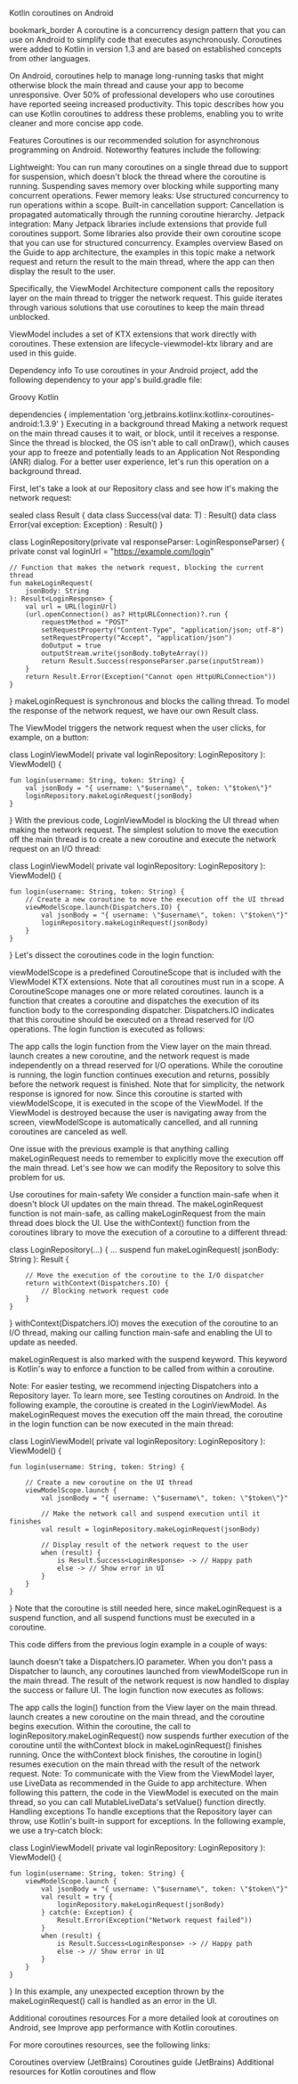 Kotlin coroutines on Android

bookmark_border
A coroutine is a concurrency design pattern that you can use on Android to simplify code that executes asynchronously. Coroutines were added to Kotlin in version 1.3 and are based on established concepts from other languages.

On Android, coroutines help to manage long-running tasks that might otherwise block the main thread and cause your app to become unresponsive. Over 50% of professional developers who use coroutines have reported seeing increased productivity. This topic describes how you can use Kotlin coroutines to address these problems, enabling you to write cleaner and more concise app code.

Features
Coroutines is our recommended solution for asynchronous programming on Android. Noteworthy features include the following:

Lightweight: You can run many coroutines on a single thread due to support for suspension, which doesn't block the thread where the coroutine is running. Suspending saves memory over blocking while supporting many concurrent operations.
Fewer memory leaks: Use structured concurrency to run operations within a scope.
Built-in cancellation support: Cancellation is propagated automatically through the running coroutine hierarchy.
Jetpack integration: Many Jetpack libraries include extensions that provide full coroutines support. Some libraries also provide their own coroutine scope that you can use for structured concurrency.
Examples overview
Based on the Guide to app architecture, the examples in this topic make a network request and return the result to the main thread, where the app can then display the result to the user.

Specifically, the ViewModel Architecture component calls the repository layer on the main thread to trigger the network request. This guide iterates through various solutions that use coroutines to keep the main thread unblocked.

ViewModel includes a set of KTX extensions that work directly with coroutines. These extension are lifecycle-viewmodel-ktx library and are used in this guide.

Dependency info
To use coroutines in your Android project, add the following dependency to your app's build.gradle file:

Groovy
Kotlin

dependencies {
    implementation 'org.jetbrains.kotlinx:kotlinx-coroutines-android:1.3.9'
}
Executing in a background thread
Making a network request on the main thread causes it to wait, or block, until it receives a response. Since the thread is blocked, the OS isn't able to call onDraw(), which causes your app to freeze and potentially leads to an Application Not Responding (ANR) dialog. For a better user experience, let's run this operation on a background thread.

First, let's take a look at our Repository class and see how it's making the network request:


sealed class Result<out R> {
    data class Success<out T>(val data: T) : Result<T>()
    data class Error(val exception: Exception) : Result<Nothing>()
}

class LoginRepository(private val responseParser: LoginResponseParser) {
    private const val loginUrl = "https://example.com/login"

    // Function that makes the network request, blocking the current thread
    fun makeLoginRequest(
        jsonBody: String
    ): Result<LoginResponse> {
        val url = URL(loginUrl)
        (url.openConnection() as? HttpURLConnection)?.run {
            requestMethod = "POST"
            setRequestProperty("Content-Type", "application/json; utf-8")
            setRequestProperty("Accept", "application/json")
            doOutput = true
            outputStream.write(jsonBody.toByteArray())
            return Result.Success(responseParser.parse(inputStream))
        }
        return Result.Error(Exception("Cannot open HttpURLConnection"))
    }
}
makeLoginRequest is synchronous and blocks the calling thread. To model the response of the network request, we have our own Result class.

The ViewModel triggers the network request when the user clicks, for example, on a button:


class LoginViewModel(
    private val loginRepository: LoginRepository
): ViewModel() {

    fun login(username: String, token: String) {
        val jsonBody = "{ username: \"$username\", token: \"$token\"}"
        loginRepository.makeLoginRequest(jsonBody)
    }
}
With the previous code, LoginViewModel is blocking the UI thread when making the network request. The simplest solution to move the execution off the main thread is to create a new coroutine and execute the network request on an I/O thread:


class LoginViewModel(
    private val loginRepository: LoginRepository
): ViewModel() {

    fun login(username: String, token: String) {
        // Create a new coroutine to move the execution off the UI thread
        viewModelScope.launch(Dispatchers.IO) {
            val jsonBody = "{ username: \"$username\", token: \"$token\"}"
            loginRepository.makeLoginRequest(jsonBody)
        }
    }
}
Let's dissect the coroutines code in the login function:

viewModelScope is a predefined CoroutineScope that is included with the ViewModel KTX extensions. Note that all coroutines must run in a scope. A CoroutineScope manages one or more related coroutines.
launch is a function that creates a coroutine and dispatches the execution of its function body to the corresponding dispatcher.
Dispatchers.IO indicates that this coroutine should be executed on a thread reserved for I/O operations.
The login function is executed as follows:

The app calls the login function from the View layer on the main thread.
launch creates a new coroutine, and the network request is made independently on a thread reserved for I/O operations.
While the coroutine is running, the login function continues execution and returns, possibly before the network request is finished. Note that for simplicity, the network response is ignored for now.
Since this coroutine is started with viewModelScope, it is executed in the scope of the ViewModel. If the ViewModel is destroyed because the user is navigating away from the screen, viewModelScope is automatically cancelled, and all running coroutines are canceled as well.

One issue with the previous example is that anything calling makeLoginRequest needs to remember to explicitly move the execution off the main thread. Let's see how we can modify the Repository to solve this problem for us.

Use coroutines for main-safety
We consider a function main-safe when it doesn't block UI updates on the main thread. The makeLoginRequest function is not main-safe, as calling makeLoginRequest from the main thread does block the UI. Use the withContext() function from the coroutines library to move the execution of a coroutine to a different thread:


class LoginRepository(...) {
    ...
    suspend fun makeLoginRequest(
        jsonBody: String
    ): Result<LoginResponse> {

        // Move the execution of the coroutine to the I/O dispatcher
        return withContext(Dispatchers.IO) {
            // Blocking network request code
        }
    }
}
withContext(Dispatchers.IO) moves the execution of the coroutine to an I/O thread, making our calling function main-safe and enabling the UI to update as needed.

makeLoginRequest is also marked with the suspend keyword. This keyword is Kotlin's way to enforce a function to be called from within a coroutine.

Note: For easier testing, we recommend injecting Dispatchers into a Repository layer. To learn more, see Testing coroutines on Android.
In the following example, the coroutine is created in the LoginViewModel. As makeLoginRequest moves the execution off the main thread, the coroutine in the login function can be now executed in the main thread:


class LoginViewModel(
    private val loginRepository: LoginRepository
): ViewModel() {

    fun login(username: String, token: String) {

        // Create a new coroutine on the UI thread
        viewModelScope.launch {
            val jsonBody = "{ username: \"$username\", token: \"$token\"}"

            // Make the network call and suspend execution until it finishes
            val result = loginRepository.makeLoginRequest(jsonBody)

            // Display result of the network request to the user
            when (result) {
                is Result.Success<LoginResponse> -> // Happy path
                else -> // Show error in UI
            }
        }
    }
}
Note that the coroutine is still needed here, since makeLoginRequest is a suspend function, and all suspend functions must be executed in a coroutine.

This code differs from the previous login example in a couple of ways:

launch doesn't take a Dispatchers.IO parameter. When you don't pass a Dispatcher to launch, any coroutines launched from viewModelScope run in the main thread.
The result of the network request is now handled to display the success or failure UI.
The login function now executes as follows:

The app calls the login() function from the View layer on the main thread.
launch creates a new coroutine on the main thread, and the coroutine begins execution.
Within the coroutine, the call to loginRepository.makeLoginRequest() now suspends further execution of the coroutine until the withContext block in makeLoginRequest() finishes running.
Once the withContext block finishes, the coroutine in login() resumes execution on the main thread with the result of the network request.
Note: To communicate with the View from the ViewModel layer, use LiveData as recommended in the Guide to app architecture. When following this pattern, the code in the ViewModel is executed on the main thread, so you can call MutableLiveData's setValue() function directly.
Handling exceptions
To handle exceptions that the Repository layer can throw, use Kotlin's built-in support for exceptions. In the following example, we use a try-catch block:


class LoginViewModel(
    private val loginRepository: LoginRepository
): ViewModel() {

    fun login(username: String, token: String) {
        viewModelScope.launch {
            val jsonBody = "{ username: \"$username\", token: \"$token\"}"
            val result = try {
                loginRepository.makeLoginRequest(jsonBody)
            } catch(e: Exception) {
                Result.Error(Exception("Network request failed"))
            }
            when (result) {
                is Result.Success<LoginResponse> -> // Happy path
                else -> // Show error in UI
            }
        }
    }
}
In this example, any unexpected exception thrown by the makeLoginRequest() call is handled as an error in the UI.

Additional coroutines resources
For a more detailed look at coroutines on Android, see Improve app performance with Kotlin coroutines.

For more coroutines resources, see the following links:

Coroutines overview (JetBrains)
Coroutines guide (JetBrains)
Additional resources for Kotlin coroutines and flow
